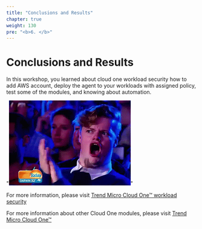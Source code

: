 ```yaml
---
title: "Conclusions and Results"
chapter: true
weight: 130
pre: "<b>6. </b>"
---
```


# Conclusions and Results

In this workshop, you learned about cloud one workload security how to add AWS account, deploy the agent to your workloads with assigned policy, test some of the modules, and knowing about automation.

"![result](result.gif)"

For more information, please visit [Trend Micro Cloud One™ workload security](https://www.trendmicro.com/en_us/business/products/hybrid-cloud/cloud-one-workload-security.html)

For more information about other Cloud One modules, please visit [Trend Micro Cloud One™](https://www.trendmicro.com/cloudone)